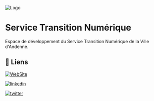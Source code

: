 
![Logo](https://www.andenne.be/new22/wp-content/uploads/2022/02/Logo-horizontal-web-couleurs.png)


# Service Transition Numérique

Espace de développement du Service Transition Numérique de la Ville d'Andenne.


## 🔗 Liens
[![WebSite](https://img.shields.io/badge/Site_internet-000?style=for-the-badge&logo=ko-fi&logoColor=white)](https://katherineoelsner.com/)

[![linkedin](https://img.shields.io/badge/linkedin-0A66C2?style=for-the-badge&logo=linkedin&logoColor=white)](https://www.linkedin.com/company/ville-d'andenne/mycompany/)

[![twitter](https://img.shields.io/badge/twitter-1DA1F2?style=for-the-badge&logo=twitter&logoColor=white)](https://twitter.com/andenne)
